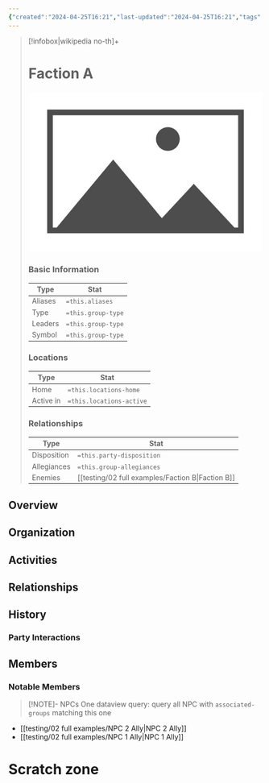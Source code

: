 ```yaml
---
{"created":"2024-04-25T16:21","last-updated":"2024-04-25T16:21","tags":["Group/Faction"],"aliases":null,"group-type":null,"group-leaders":null,"group-symbol":null,"locations-home":null,"locations-active":null,"party-disposition":null,"group-allegiances":null,"group-enemies":"[[Faction B]]","publish":true,"note-icon":"faction","templater":["[[template - faction]]"],"path":"testing/02 full examples/Faction A.md","permalink":"/testing/02-full-examples/faction-a/","PassFrontmatter":true}
---
```



> [!infobox|wikipedia no-th]+
> # Faction A
> ![placeholder.bmp](../../A%20Assets/placeholder.bmp)
> ### Basic Information
> | Type |  Stat |
> | --- | --- |
> | Aliases | `=this.aliases` |
> | Type | `=this.group-type` |
> | Leaders | `=this.group-type` |
> | Symbol | `=this.group-type` |
> ### Locations
> | Type |  Stat |
> | --- | --- |
> | Home | `=this.locations-home` |
> | Active in | `=this.locations-active` |
> ### Relationships
> | Type |  Stat |
> | --- | --- |
> | Disposition | `=this.party-disposition` |
> | Allegiances | `=this.group-allegiances` |
> | Enemies | [[testing/02 full examples/Faction B\|Faction B]]  |


## Overview


## Organization


## Activities


## Relationships


## History


### Party Interactions

## Members


### Notable Members


> [!NOTE]- NPCs
> One dataview query: query all NPC with `associated-groups` matching this one

- [[testing/02 full examples/NPC 2 Ally\|NPC 2 Ally]]
- [[testing/02 full examples/NPC 1 Ally\|NPC 1 Ally]]


# Scratch zone





